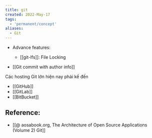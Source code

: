```yaml
---
title: git
created: 2022-May-17
tags:
  - 'permanent/concept'
aliases:
  - Git
---
```


- Advance features:
	- [[git-lfs]]: File Locking

- [[Git commit with author info]]

Các hosting Git lớn hiện nay phải kể đến
- [[GitHub]]
- [[GitLab]]
- [[BitBucket]]


## Reference:
- [[@ aosabook.org, The Architecture of Open Source Applications (Volume 2) Git]]



